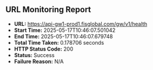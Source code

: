 ## URL Monitoring Report

- **URL:** https://api-gw1-prod1.fisglobal.com/gw/v1/health
- **Start Time:** 2025-05-17T10:46:07.501042
- **End Time:** 2025-05-17T10:46:07.679748
- **Total Time Taken:** 0.178706 seconds
- **HTTP Status Code:** 200
- **Status:** Success
- **Failure Reason:** N/A
